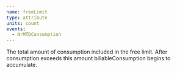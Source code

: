 ```yaml
---
name: freeLimit
type: attribute
units: count
events:
  - NrMTDConsumption
---
```


The total amount of consumption included in the free limit. After consumption exceeds this amount billableConsumption begins to accumulate.